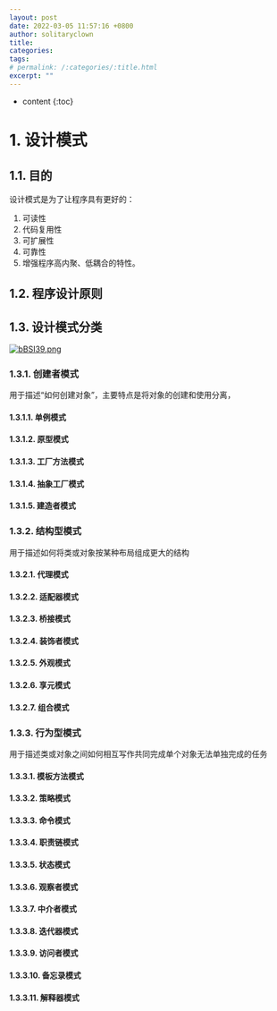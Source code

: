 ```yaml
---
layout: post
date: 2022-03-05 11:57:16 +0800
author: solitaryclown
title: 
categories: 
tags: 
# permalink: /:categories/:title.html
excerpt: ""
---
```

* content
{:toc}


# 1. 设计模式
## 1.1. 目的
设计模式是为了让程序具有更好的：
  1. 可读性
  2. 代码复用性
  3. 可扩展性
  4. 可靠性
  5. 增强程序高内聚、低耦合的特性。

## 1.2. 程序设计原则

## 1.3. 设计模式分类
[![bBSI39.png](https://s4.ax1x.com/2022/03/05/bBSI39.png)](https://imgtu.com/i/bBSI39)
### 1.3.1. 创建者模式
用于描述“如何创建对象”，主要特点是将对象的创建和使用分离，


#### 1.3.1.1. 单例模式
#### 1.3.1.2. 原型模式
#### 1.3.1.3. 工厂方法模式
#### 1.3.1.4. 抽象工厂模式
#### 1.3.1.5. 建造者模式

### 1.3.2. 结构型模式
用于描述如何将类或对象按某种布局组成更大的结构


#### 1.3.2.1. 代理模式
#### 1.3.2.2. 适配器模式
#### 1.3.2.3. 桥接模式
#### 1.3.2.4. 装饰者模式
#### 1.3.2.5. 外观模式
#### 1.3.2.6. 享元模式
#### 1.3.2.7. 组合模式


### 1.3.3. 行为型模式
用于描述类或对象之间如何相互写作共同完成单个对象无法单独完成的任务
#### 1.3.3.1. 模板方法模式
#### 1.3.3.2. 策略模式
#### 1.3.3.3. 命令模式
#### 1.3.3.4. 职责链模式
#### 1.3.3.5. 状态模式
#### 1.3.3.6. 观察者模式
#### 1.3.3.7. 中介者模式
#### 1.3.3.8. 迭代器模式
#### 1.3.3.9. 访问者模式
#### 1.3.3.10. 备忘录模式
#### 1.3.3.11. 解释器模式